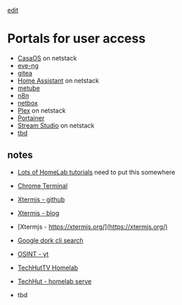 [edit](https://github.com/2cld/netstack/edit/master/docs/portals/README.md)

# Portals for user access

- [CasaOS](./casaos/) on netstack
- [eve-ng](./eve-ng/)
- [gitea](./gitea/)
- [Home Assistant](./homeassistant/) on netstack
- [metube](./metube/)
- [n8n](./n8n/)
- [netbox](./netbox/)
- [Plex](./plex/) on netstack
- [Portainer](./portainer/)
- [Stream Studio](./streamstudio/) on netstack
- [tbd]()

## notes
- [Lots of HomeLab tutorials](https://i12bretro.github.io/tutorials/) need to put this somewhere
- [Chrome Terminal](https://chromewebstore.google.com/detail/chrome-terminal/ejmpoclnkkdepgggmppdbjpblncajlno?pli=1)
- [Xtermjs - github](https://github.com/EdisonDevadoss/xterm-terminal-demo)
- [Xtermjs - blog](https://medium.com/yavar/xterm-js-terminal-2b19ccd2a52)
- [Xtermjs - https://xtermjs.org/](https://xtermjs.org/)
- [Google dork cli search](https://gist.github.com/sundowndev/283efaddbcf896ab405488330d1bbc06)
- [OSINT - yt](https://www.youtube.com/watch?v=1hFpU8CEjVE)


- [TechHutTV Homelab](https://github.com/TechHutTV/homelab/tree/main)
- [TechHut - homelab serve](https://www.youtube.com/watch?v=zLFB6ulC0Fg)
- tbd

